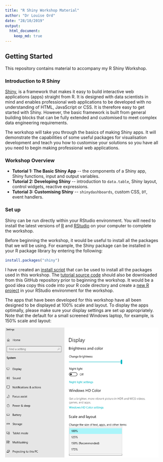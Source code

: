 ```yaml
---
title: "R Shiny Workshop Material"
author: "Dr Louise Ord"
date: "28/10/2019"
output: 
  html_document: 
    keep_md: true
---
```




## Getting Started

This repository contains material to accompany my R Shiny Workshop.

### Introduction to R Shiny

[Shiny](https://shiny.rstudio.com/), is a framework that makes it easy to build interactive web applications (apps) straight from R. It is designed with data scientists in mind and enables professional web applications to be developed with no understanding of HTML, JavaScript or CSS. It is therefore easy to get started with Shiny. However, the basic framework is built from general building blocks that can be fully extended and customised to meet complex data engineering requirements.

The workshop will take you through the basics of making Shiny apps. It will demonstrate the capabilities of some useful packages for visualisation development and teach you how to customise your solutions so you have all you need to begin making professional web applications.
                            
### Workshop Overview

* **Tutorial 1: The Basic Shiny App** -- the components of a Shiny app, Shiny functions, input and output variables.
* **Tutorial 2: Developing Shiny** -- introduction to `data.table`, Shiny layout, control widgets, reactive expressions.
* **Tutorial 3: Customising Shiny** -- `shinydashboards`, custom CSS, `DT`, event handlers.
                            
### Set up
Shiny can be run directly within your RStudio environment. You will need to install the latest versions of [R](href="https://www.r-project.org/) and [RStudio](https://www.rstudio.com/products/rstudio/download/#download) on your computer to complete the workshop.
 
Before beginning the workshop, it would be useful to install all the packages that we will be using. For example, the Shiny package can be installed in your R package library by entering the following:
 
 
 ```r
 install.packages("shiny")
 ```
 
I have created an [install script](https://github.com/ordiology/shiny_tutorials/blob/master/install_packages.R) that can be used to install all the packages used in this workshop. The [tutorial source code](https://github.com/ordiology/shiny_tutorials/blob/master/Tutorials.zip) should also be downloaded from this GitHub repository prior to beginning the workshop. It would be a good idea copy this code into your R code directory and create a [new R project](https://support.rstudio.com/hc/en-us/articles/200526207-Using-Projects) in your RStudio environment for the workshop.
                            
The apps that have been developed for this workshop have all been designed to be displayed at 100% scale and layout. To display the apps optimally, please make sure your display settings are set up appropriately. Note that the default for a small screened Windows laptop, for example, is 150% scale and layout:
 
![Change "Scale and Layout" in "Display Settings" to 100%](readme_images/display_settings.png)
  
